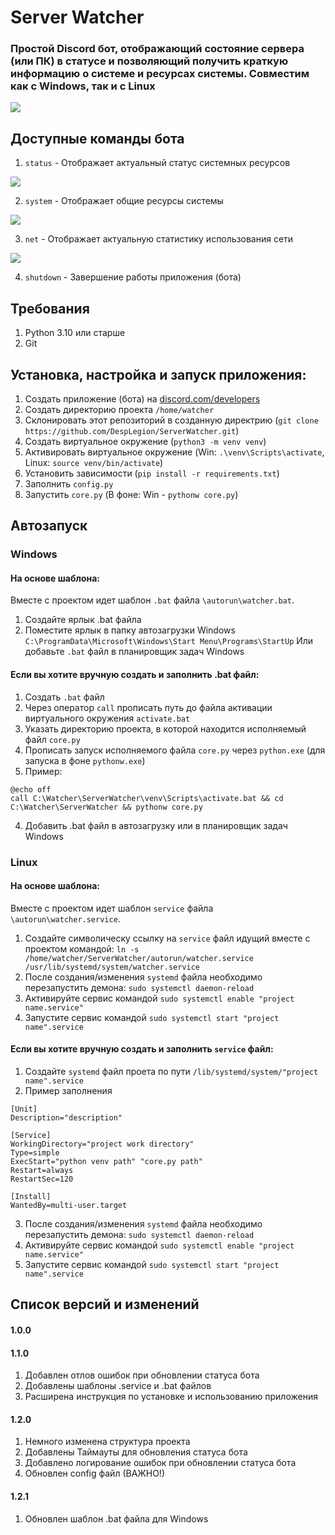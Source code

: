 # Server Watcher

### Простой Discord бот, отображающий состояние сервера (или ПК) в статусе и позволяющий получить краткую информацию о системе и ресурсах системы. Совместим как с Windows, так и с Linux

![](https://i.ibb.co/yN0WFYG/watchers.jpg)

## Доступные команды бота
1) `status` - Отображает актуальный статус системных ресурсов

![](https://i.ibb.co/tm3bzm2/sys-status.jpg)

2) `system` - Отображает общие ресурсы системы

![](https://i.ibb.co/vv4Ht6X/Sys-info.jpg)

3) `net` - Отображает актуальную статистику использования сети

![](https://i.ibb.co/vVdqhxw/net-status.jpg)

4) `shutdown` - Завершение работы приложения (бота)

## Требования
1) Python 3.10 или старше
2) Git

## Установка, настройка и запуск приложения:
1) Создать приложение (бота) на [discord.com/developers](https://discord.com/developers/applications/)
2) Создать директорию проекта `/home/watcher`
3) Склонировать этот репозиторий в созданную директрию (`git clone https://github.com/DespLegion/ServerWatcher.git`)
4) Создать виртуальное окружение (`python3 -m venv venv`)
5) Активировать виртуальное окружение (Win: `.\venv\Scripts\activate`, Linux: `source venv/bin/activate`)
6) Установить зависимости (`pip install -r requirements.txt`)
7) Заполнить `config.py`
8) Запустить `core.py` (В фоне: Win - `pythonw core.py`)

## Автозапуск
### Windows

#### На основе шаблона:

Вместе с проектом идет шаблон `.bat` файла `\autorun\watcher.bat`.
1) Создайте ярлык .bat файла
2) Поместите ярлык в папку автозагрузки Windows `C:\ProgramData\Microsoft\Windows\Start Menu\Programs\StartUp`
Или добавьте `.bat` файл в планировщик задач Windows

#### Если вы хотите вручную создать и заполнить .bat файл:
1) Создать `.bat` файл
2) Через оператор `call` прописать путь до файла активации виртуального окружения `activate.bat`
3) Указать директорию проекта, в которой находится исполняемый файл `core.py`
4) Прописать запуск исполняемого файла `core.py` через `python.exe` (для запуска в фоне `pythonw.exe`)
5) Пример: 
```
@echo off
call C:\Watcher\ServerWatcher\venv\Scripts\activate.bat && cd C:\Watcher\ServerWatcher && pythonw core.py
```
4) Добавить .bat файл в автозагрузку или в планировщик задач Windows

### Linux

#### На основе шаблона:
Вместе с проектом идет шаблон `service` файла `\autorun\watcher.service`. 
1) Создайте символическу ссылку на `service` файл идущий вместе с проектом командой: `ln -s /home/watcher/ServerWatcher/autorun/watcher.service /usr/lib/systemd/system/watcher.service`
2) После создания/изменения `systemd` файла необходимо перезапустить демона: `sudo systemctl daemon-reload`
3) Активируйте сервис командой `sudo systemctl enable "project name.service"`
4) Запустите сервис командой `sudo systemctl start "project name".service`

#### Если вы хотите вручную создать и заполнить `service` файл:
1) Создайте `systemd` файл проета по пути `/lib/systemd/system/"project name".service`
2) Пример заполнения 
``` 
[Unit]
Description="description"

[Service]
WorkingDirectory="project work directory"
Type=simple
ExecStart="python venv path" "core.py path"
Restart=always
RestartSec=120

[Install]
WantedBy=multi-user.target
```
3) После создания/изменения `systemd` файла необходимо перезапустить демона: `sudo systemctl daemon-reload`
4) Активируйте сервис командой `sudo systemctl enable "project name.service"`
5) Запустите сервис командой `sudo systemctl start "project name".service`

## Список версий и изменений
#### 1.0.0

#### 1.1.0
1) Добавлен отлов ошибок при обновлении статуса бота
2) Добавлены шаблоны .service и .bat файлов
3) Расширена инструкция по установке и использованию приложения

#### 1.2.0
1) Немного изменена структура проекта
2) Добавлены Таймауты для обновления статуса бота
3) Добавлено логирование ошибок при обновлении статуса бота
4) Обновлен config файл (ВАЖНО!)

#### 1.2.1
1) Обновлен шаблон .bat файла для Windows